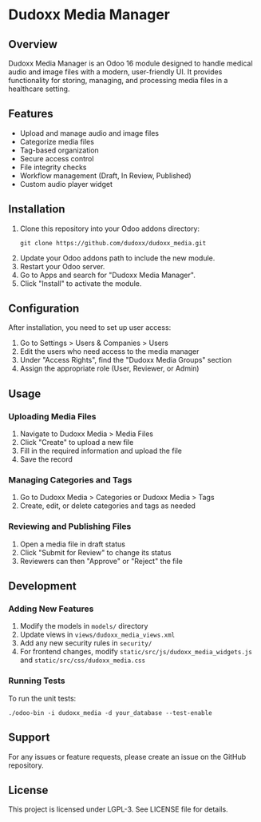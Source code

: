 # Dudoxx Media Manager

## Overview

Dudoxx Media Manager is an Odoo 16 module designed to handle medical audio and image files with a modern, user-friendly UI. It provides functionality for storing, managing, and processing media files in a healthcare setting.

## Features

- Upload and manage audio and image files
- Categorize media files
- Tag-based organization
- Secure access control
- File integrity checks
- Workflow management (Draft, In Review, Published)
- Custom audio player widget

## Installation

1. Clone this repository into your Odoo addons directory:
   ```
   git clone https://github.com/dudoxx/dudoxx_media.git
   ```
2. Update your Odoo addons path to include the new module.
3. Restart your Odoo server.
4. Go to Apps and search for "Dudoxx Media Manager".
5. Click "Install" to activate the module.

## Configuration

After installation, you need to set up user access:

1. Go to Settings > Users & Companies > Users
2. Edit the users who need access to the media manager
3. Under "Access Rights", find the "Dudoxx Media Groups" section
4. Assign the appropriate role (User, Reviewer, or Admin)

## Usage

### Uploading Media Files

1. Navigate to Dudoxx Media > Media Files
2. Click "Create" to upload a new file
3. Fill in the required information and upload the file
4. Save the record

### Managing Categories and Tags

1. Go to Dudoxx Media > Categories or Dudoxx Media > Tags
2. Create, edit, or delete categories and tags as needed

### Reviewing and Publishing Files

1. Open a media file in draft status
2. Click "Submit for Review" to change its status
3. Reviewers can then "Approve" or "Reject" the file

## Development

### Adding New Features

1. Modify the models in `models/` directory
2. Update views in `views/dudoxx_media_views.xml`
3. Add any new security rules in `security/`
4. For frontend changes, modify `static/src/js/dudoxx_media_widgets.js` and `static/src/css/dudoxx_media.css`

### Running Tests

To run the unit tests:

```
./odoo-bin -i dudoxx_media -d your_database --test-enable
```

## Support

For any issues or feature requests, please create an issue on the GitHub repository.

## License

This project is licensed under LGPL-3. See LICENSE file for details.